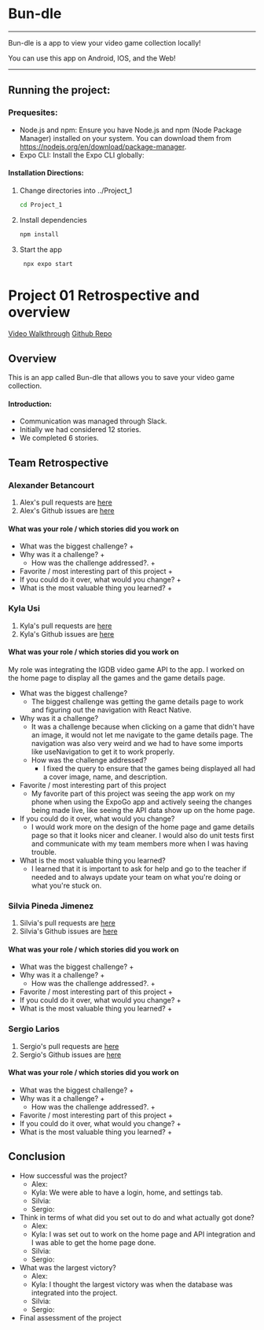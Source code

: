 # Bun-dle
<hr>
Bun-dle is a app to view your video game collection locally! 


You can use this app on Android, IOS, and the Web!

<hr>

## Running the project:

### Prequesites:

- Node.js and npm: Ensure you have Node.js and npm (Node Package Manager) installed on your system. You can download them from https://nodejs.org/en/download/package-manager.  
- Expo CLI: Install the Expo CLI globally: 

#### Installation Directions:
1. Change directories into ../Project_1
   ```bash
   cd Project_1
   ```
2. Install dependencies

   ```bash
   npm install
   ```

3. Start the app

   ```bash
    npx expo start
   ```
# Project 01 Retrospective and overview
[Video Walkthrough]()
[Github Repo](https://github.com/slariosjr/CST438-Project1)
## Overview
This is an app called Bun-dle that allows you to save your video game collection.
#### Introduction:
* Communication was managed through Slack.
* Initially we had considered 12 stories.
* We completed 6 stories.

## Team Retrospective

### Alexander Betancourt
1. Alex's pull requests are [here](https://github.com/slariosjr/CST438-Project1/pulls?q=is%3Aopen%2Fclosed+is%3Apr+author%3AXOR-SABER)
1. Alex's Github issues are [here](https://github.com/slariosjr/CST438-Project1/issues?q=is%3Aopen%2Fclosed+is%3Aissue+author%3AXOR-SABER)

#### What was your role / which stories did you work on

+ What was the biggest challenge? 
  + 
+ Why was it a challenge?
   +    
  + How was the challenge addressed?.
     + 
+ Favorite / most interesting part of this project
   + 
+ If you could do it over, what would you change?
   + 
+ What is the most valuable thing you learned?
   + 

### Kyla Usi
1. Kyla's pull requests are [here](https://github.com/slariosjr/CST438-Project1/pulls?q=is%3Aopen%2Fclosed+is%3Apr+author%3Akylamusi)
2. Kyla's Github issues are [here](https://github.com/slariosjr/CST438-Project1/issues?q=is%3Aopen%2Fclosed+is%3Aissue+author%3Akylamusi+)

#### What was your role / which stories did you work on
My role was integrating the IGDB video game API to the app. I worked on the home page to display all the games and the game details page. 

+ What was the biggest challenge?
   + The biggest challenge was getting the game details page to work and figuring out the navigation with React Native. 
+ Why was it a challenge?
   + It was a challenge because when clicking on a game that didn't have an image, it would not let me navigate to the game details page. The navigation was also very weird and we had to have some imports like useNavigation to get it to work properly.
   + How was the challenge addressed?
      + I fixed the query to ensure that the games being displayed all had a cover image, name, and description. 
+ Favorite / most interesting part of this project
   + My favorite part of this project was seeing the app work on my phone when using the ExpoGo app and actively seeing the changes being made live, like seeing the API data show up on the home page.
+ If you could do it over, what would you change?
   + I would work more on the design of the home page and game details page so that it looks nicer and cleaner. I would also do unit tests first and communicate with my team members more when I was having trouble. 
+ What is the most valuable thing you learned?
   + I learned that it is important to ask for help and go to the teacher if needed and to always update your team on what you're doing or what you're stuck on.

### Silvia Pineda Jimenez
1. Silvia's pull requests are [here](https://github.com/slariosjr/CST438-Project1/pulls?q=is%3Aopen%2Fclosed+is%3Apr+author%3Aspineda12)
1. Silvia's Github issues are [here](https://github.com/slariosjr/CST438-Project1/issues?q=is%3Aopen%2Fclosed+is%3Aissue+author%3Aspineda12)

#### What was your role / which stories did you work on

+ What was the biggest challenge? 
  + 
+ Why was it a challenge?
   +    
  + How was the challenge addressed?.
     + 
+ Favorite / most interesting part of this project
   + 
+ If you could do it over, what would you change?
   + 
+ What is the most valuable thing you learned?
   + 
### Sergio Larios
1. Sergio's pull requests are [here](https://github.com/slariosjr/CST438-Project1/pulls?q=is%3Aopen%2Fclosed+is%3Apr+author%3Aslariosjr)
1. Sergio's Github issues are [here](https://github.com/slariosjr/CST438-Project1/issues?q=is%3Aopen%2Fclosed+is%3Aissue+author%3Aslariosjr2)

#### What was your role / which stories did you work on

+ What was the biggest challenge? 
  + 
+ Why was it a challenge?
   +    
  + How was the challenge addressed?.
     + 
+ Favorite / most interesting part of this project
   + 
+ If you could do it over, what would you change?
   + 
+ What is the most valuable thing you learned?
   + 

## Conclusion
- How successful was the project?
   - Alex:
   - Kyla: We were able to have a login, home, and settings tab.
   - Silvia:
   - Sergio:
- Think in terms of what did you set out to do and what actually got done?
  - Alex:
  - Kyla: I was set out to work on the home page and API integration and I was able to get the home page done.
  - Silvia:
  - Sergio:
- What was the largest victory?
   - Alex:
   - Kyla: I thought the largest victory was when the database was integrated into the project. 
   - Silvia:
   - Sergio:
- Final assessment of the project
